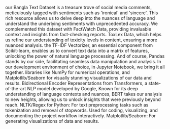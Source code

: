 our Bangla Text Dataset is a treasure trove of social media comments, meticulously tagged with sentiments such as 'ironical' and 'sincere'. 
This rich resource allows us to delve deep into the nuances of language and understand the underlying sentiments with unprecedented accuracy.
We complemented this dataset with FactWatch Data, providing invaluable context and insights from fact-checking reports.
ToxLex Data, which helps us refine our understanding of toxicity levels in content, ensuring a more nuanced analysis. the TF-IDF Vectorizer, an essential component from Scikit-learn, enables us to convert text data into a matrix of features, unlocking the power of natural language processing. 
And of course, Pandas stands by our side, facilitating seamless data manipulation and analysis. In our development environment of choice, in Jupyter Notebook, we bring it all together. 
libraries like NumPy for numerical operations, and Matplotlib/Seaborn for visually stunning visualizations of our data and results.
Bidirectional Encoder Representations from Transformers, a state-of-the-art NLP model developed by Google, Known for its deep understanding of language contexts and nuances, BERT takes our analysis to new heights, allowing us to unlock insights that were previously beyond reach.
NLTK/Regex for Python: For text preprocessing tasks such as tokenization and removal of stopwords. Used for coding, visualizing, and documenting the project workflow interactively.
Matplotlib/Seaborn: For generating visualizations of data and results.
